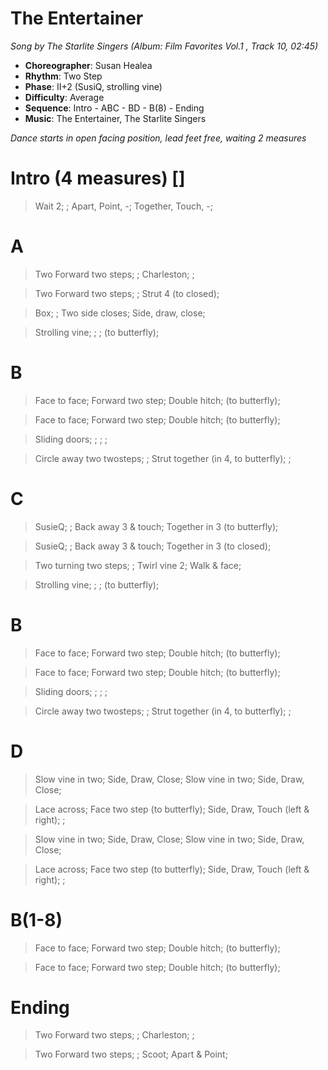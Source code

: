 # The Entertainer
*Song by The Starlite Singers (Album: Film Favorites Vol.1 , Track 10, 02:45)*

* **Choreographer**: Susan Healea
* **Rhythm**: Two Step
* **Phase**: II+2 (SusiQ, strolling vine)
* **Difficulty**: Average
* **Sequence**: Intro - ABC - BD - B(8) - Ending
* **Music**: The Entertainer, The Starlite Singers

*Dance starts in open facing position, lead feet free, waiting 2 measures*

# Intro (4 measures) []

> Wait 2; ; Apart, Point, -; Together, Touch, -;

# A

> Two Forward two steps; ; Charleston; ;

> Two Forward two steps; ; Strut 4 (to closed);

> Box; ; Two side closes; Side, draw, close;

> Strolling vine; ; ; (to butterfly);

# B

> Face to face; Forward two step; Double hitch; (to butterfly);

> Face to face; Forward two step; Double hitch; (to butterfly);

> Sliding doors; ; ; ;

> Circle away two twosteps; ; Strut together (in 4, to butterfly); ;

# C

> SusieQ; ; Back away 3 & touch; Together in 3 (to butterfly);

> SusieQ; ; Back away 3 & touch; Together in 3 (to closed);

> Two turning two steps; ; Twirl vine 2; Walk & face;

> Strolling vine; ; ; (to butterfly);

# B

> Face to face; Forward two step; Double hitch; (to butterfly);

> Face to face; Forward two step; Double hitch; (to butterfly);

> Sliding doors; ; ; ;

> Circle away two twosteps; ; Strut together (in 4, to butterfly); ;


# D

> Slow vine in two; Side, Draw, Close; Slow vine in two; Side, Draw, Close;

> Lace across; Face two step (to butterfly); Side, Draw, Touch (left & right); ;

> Slow vine in two; Side, Draw, Close; Slow vine in two; Side, Draw, Close;

> Lace across; Face two step (to butterfly); Side, Draw, Touch (left & right); ;

# B(1-8)

> Face to face; Forward two step; Double hitch; (to butterfly);

> Face to face; Forward two step; Double hitch; (to butterfly);


# Ending

> Two Forward two steps; ; Charleston; ;

> Two Forward two steps; ; Scoot; Apart & Point;
